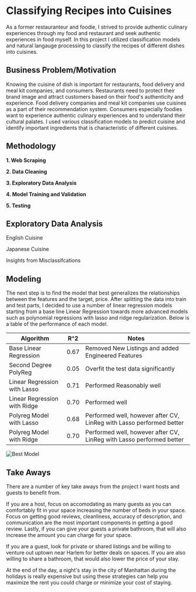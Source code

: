 # Classifying Recipes into Cuisines
As a former restauranteur and foodie, I strived to provide authentic culinary experiences through my food and restaurant and seek authentic experiences in food myself. In this project I utilized classification models and natural langauge processing to classify the recipes of different dishes into cuisines.

## Business Problem/Motivation
Knowing the cuisine of dish is important for restaurants, food delivery and meal kit companies, and consumers. Restaurants need to protect their brand image and attract customers based on their food's authenticity and experience. Food delivery companies and meal kit companies use cuisines as a part of their recommendation system. Consumers especially foodies want to experience authentic culinary experiences and to understand their cultural palates. I used various classification models to predict cuisine and identify important ingredients that is characteristic of different cuisines.

## Methodology
**1. Web Scraping**


**2. Data Cleaning**
 

**3. Exploratory Data Analysis**


**4. Model Training and Validation**
 

**5. Testing**


## Exploratory Data Analysis

English Cuisine

Japanese Cuisine

Insights from Misclassifcations

## Modeling

The next step is to find the model that best generalizes the relationships between the features and the target, price. After splitting the data into train and test parts, I decided to use a number of linear regression models starting from a base line Linear Regression towards more advanced models such as polynomial regressions with lasso and ridge regularization. Below is a table of the performance of each model. 


| Algorithm           | R^2                                    | Notes                         |
| ----------------- | --------------------------------------- | ---------------------------- |
| Base Linear Regression               | 0.67                    | Removed New Listings and added Engineered Features |
| Second Degree PolyReg                |  0.05                 | Overfit the test data significantly|
| Linear Regression with Lasso | 0.71                        | Performed Reasonably well       |
| Linear Regression  with Ridge  | 0.70| Performed well                   |
| Polyreg Model with Lasso  | 0.68| Performed well, however after CV, LinReg with Lasso performed better                   |
| Polyreg Model with Ridge  | 0.70| Performed well, however after CV, LinReg with Lasso performed better                   |


![Best Model](finalmodel.png)

## Take Aways

There are a number of key take aways from the project I want hosts and guests to benefit from. 

If you are a host, focus on accomodating as many guests as you can comfortably fit in your space increasing the number of beds in your space. Focus on getting good reviews, cleanliness, accuracy of description, and communication are the most important components in getting a good review. Lastly, if you can give your guests a private bathroom, that will also increase the amount you can charge for your space.

If you are a guest, look for private or shared listings and be willing to venture out uptown near Harlem for better deals on spaces. If you are also willing to share a bathroom, that would also lower the price of your stay.

At the end of the day, a night's stay in the city of Manhattan during the holidays is really expensive but using these strategies can help you maximize the rent you could charge or minimize your cost of staying.

